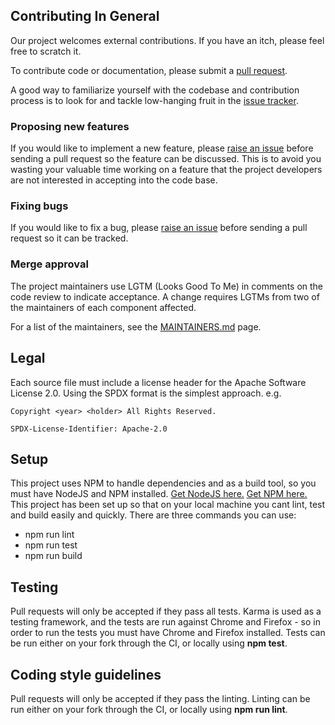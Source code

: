 ## Contributing In General
Our project welcomes external contributions. If you have an itch, please feel
free to scratch it.

To contribute code or documentation, please submit a [pull request](https://github.com/ibm/qjslib/pulls).

A good way to familiarize yourself with the codebase and contribution process is
to look for and tackle low-hanging fruit in the [issue tracker](https://github.com/ibm/qjslib/issues).

### Proposing new features

If you would like to implement a new feature, please [raise an issue](https://github.com/ibm/qjslib/issues)
before sending a pull request so the feature can be discussed. This is to avoid
you wasting your valuable time working on a feature that the project developers
are not interested in accepting into the code base.

### Fixing bugs

If you would like to fix a bug, please [raise an issue](https://github.ibm.com/ibm/qjslib/issues) before sending a
pull request so it can be tracked.

### Merge approval

The project maintainers use LGTM (Looks Good To Me) in comments on the code
review to indicate acceptance. A change requires LGTMs from two of the
maintainers of each component affected.

For a list of the maintainers, see the [MAINTAINERS.md](MAINTAINERS.md) page.

## Legal

Each source file must include a license header for the Apache
Software License 2.0. Using the SPDX format is the simplest approach.
e.g.

```
Copyright <year> <holder> All Rights Reserved.

SPDX-License-Identifier: Apache-2.0
```

## Setup
This project uses NPM to handle dependencies and as a build tool, so you must have NodeJS and NPM installed.
[Get NodeJS here.](https://nodejs.org/en/)
[Get NPM here.](https://www.npmjs.com/get-npm)
This project has been set up so that on your local machine you cant lint, test and build easily and quickly. There are three commands you can use:

* npm run lint
* npm run test
* npm run build

## Testing
Pull requests will only be accepted if they pass all tests. Karma is used as a testing framework, and the tests are run against Chrome and Firefox - so in order to run the tests you must have Chrome and Firefox installed.
Tests can be run either on your fork through the CI, or locally using **npm test**.

## Coding style guidelines
Pull requests will only be accepted if they pass the linting.
Linting can be run either on your fork through the CI, or locally using **npm run lint**.
